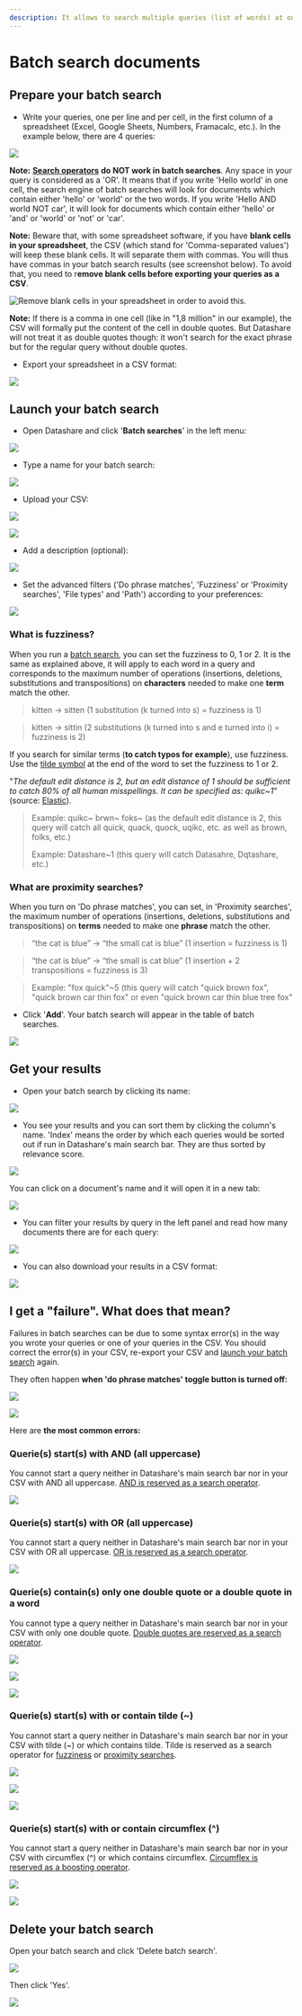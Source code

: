 ```yaml
---
description: It allows to search multiple queries (list of words) at once.
---
```


# Batch search documents

## Prepare your batch search

* Write your queries, one per line and per cell, in the first column of a spreadsheet \(Excel, Google Sheets, Numbers, Framacalc, etc.\). In the example below, there are 4 queries:

![](../.gitbook/assets/screenshot-2019-09-25-at-16.06.40.png)

**Note:** [**Search operators**](https://icij.gitbook.io/datashare/all/search-with-operators) **do NOT work in batch searches**. Any space in your query is considered as a 'OR'. It means that if you write 'Hello world' in one cell, the search engine of batch searches will look for documents which contain either 'hello' or 'world' or the two words. If you write 'Hello AND world NOT car', it will look for documents which contain either 'hello' or 'and' or 'world' or 'not' or 'car'.

**Note:** Beware that, with some spreadsheet software, if you have **blank cells in your spreadsheet**, the CSV \(which stand for 'Comma-separated values'\) will keep these blank cells. It will separate them with commas. You will thus have commas in your batch search results \(see screenshot below\). To avoid that, you need to r**emove blank cells before exporting your queries as a CSV**.

![Remove blank cells in your spreadsheet in order to avoid this.](../.gitbook/assets/screenshot-2019-09-27-at-10.51.29.png)

**Note:** If there is a comma in one cell \(like in "1,8 million" in our example\), the CSV will formally put the content of the cell in double quotes. But Datashare will not treat it as double quotes though: it won't search for the exact phrase but for the regular query without double quotes.

* Export your spreadsheet in a CSV format:

![](../.gitbook/assets/screenshot-2019-09-25-at-16.10.06.png)

### 

## Launch your batch search

* Open Datashare and click '**Batch searches**' in the left menu:

![](../.gitbook/assets/batch-searches.png)

* Type a name for your batch search:

![](../.gitbook/assets/screenshot-2019-10-21-at-10.55.21.png)

* Upload your CSV:

![](../.gitbook/assets/screenshot-2019-10-21-at-10.56.51.png)

![](../.gitbook/assets/screenshot-2019-10-21-at-15.11.33.png)

* Add a description \(optional\):

![](../.gitbook/assets/screenshot-2019-10-21-at-10.56.51%20%281%29.png)

* Set the advanced filters \('Do phrase matches', 'Fuzziness' or 'Proximity searches', 'File types' and 'Path'\) according to your preferences:

![](../.gitbook/assets/screenshot-2019-10-21-at-10.59.08.png)

### What is fuzziness?

When you run a [batch search](https://icij.gitbook.io/datashare/all/batch-search-documents), you can set the fuzziness to 0, 1 or 2. It is the same as explained above, it will apply to each word in a query and corresponds to the maximum number of operations \(insertions, deletions, substitutions and transpositions\) on **characters** needed to make one **term** match the other.

> kitten -&gt; sitten \(1 substitution \(k turned into s\) = fuzziness is 1\)

> kitten -&gt; sittin \(2 substitutions \(k turned into s and e turned into i\) = fuzziness is 2\)

If you search for similar terms \(**to catch typos for example**\), use fuzziness. Use the [tilde symbol](https://en.wikipedia.org/wiki/Tilde) at the end of the word to set the fuzziness to 1 or 2. 

"_The default edit distance is 2, but an edit distance of 1 should be sufficient to catch 80% of all human misspellings. It can be specified as: quikc~1_" \(source: [Elastic](https://www.elastic.co/guide/en/elasticsearch/reference/7.0/query-dsl-query-string-query.html#_fuzziness)\).

> Example: quikc~ brwn~ foks~ \(as the default edit distance is 2, this query will catch all quick, quack, quock, uqikc, etc. as well as brown, folks, etc.\)
>
> Example: Datashare~1 \(this query will catch Datasahre, Dqtashare, etc.\)

#### 

### What are proximity searches?

When you turn on 'Do phrase matches', you can set, in 'Proximity searches', the maximum number of operations \(insertions, deletions, substitutions and transpositions\) on **terms** needed to make one **phrase** match the other.

> “the cat is blue” -&gt; “the small cat is blue” \(1 insertion = fuzziness is 1\)

> “the cat is blue” -&gt; “the small is cat blue” \(1 insertion + 2 transpositions = fuzziness is 3\)

> Example: "fox quick"~5 \(this query will catch "quick brown fox", "quick brown car thin fox" or even "quick brown car thin blue tree fox"

* Click '**Add**'. Your batch search will appear in the table of batch searches.

![](../.gitbook/assets/screenshot-2019-10-21-at-10.57.56.png)

### 

## Get your results

* Open your batch search by clicking its name:

![](../.gitbook/assets/screenshot-2019-09-27-at-12.17.28.png)

* You see your results and you can sort them by clicking the column's name. 'Index' means the order by which each queries would be sorted out if run in Datashare's main search bar. They are thus sorted by relevance score.

![](../.gitbook/assets/screenshot-2019-09-27-at-12.17.36%20%281%29.png)

You can click on a document's name and it will open it in a new tab:

![](../.gitbook/assets/screenshot-2019-09-27-at-12.17.36.png)

* You can filter your results by query in the left panel and read how many documents there are for each query: 

![](../.gitbook/assets/screenshot-2019-09-27-at-12.17.46.png)

* You can also download your results in a CSV format:

![](../.gitbook/assets/screenshot-2019-09-27-at-12.17.46-copy.png)

## I get a "failure". What does that mean?

Failures in batch searches can be due to some syntax error\(s\) in the way you wrote your queries or one of your queries in the CSV. You should correct the error\(s\) in your CSV, re-export your CSV and [launch your batch search](https://icij.gitbook.io/datashare/all/batch-search-documents#launch-your-batch-search) again.

They often happen **when 'do phrase matches' toggle button is turned off:**

![](../.gitbook/assets/screenshot-2019-10-31-at-15.21.30.png)

![](../.gitbook/assets/screenshot-2019-10-31-at-15.20.07.png)

Here are **the most common errors:**

### **Querie\(s\) start\(s\) with AND** \(all uppercase\)

You cannot start a query neither in Datashare's main search bar nor in your CSV with AND all uppercase. [AND is reserved as a search operator](https://icij.gitbook.io/datashare/all/search-with-operators#and).

![](../.gitbook/assets/screenshot-2019-10-31-at-14.53.32.png)

### **Querie\(s\) start\(s\) with OR** \(all uppercase\)

You cannot start a query neither in Datashare's main search bar nor in your CSV with OR all uppercase. [OR is reserved as a search operator](https://icij.gitbook.io/datashare/all/search-with-operators#or-or-space).

![](../.gitbook/assets/screenshot-2019-10-31-at-14.58.08.png)

### **Querie\(s\) contain\(s\) only one double quote or a double quote in a word**

You cannot type a query neither in Datashare's main search bar nor in your CSV with only one double quote. [Double quotes are reserved as a search operator](https://icij.gitbook.io/datashare/all/search-with-operators#exact-phrase).

![](../.gitbook/assets/screenshot-2019-10-31-at-15.23.41.png)

![](../.gitbook/assets/screenshot-2019-10-31-at-15.23.51.png)

![](../.gitbook/assets/screenshot-2019-10-31-at-15.23.01.png)

### **Querie\(s\) start\(s\) with or contain tilde** \(~\)

You cannot start a query neither in Datashare's main search bar nor in your CSV with tilde \(~\) or which contains tilde. Tilde is reserved as a search operator for [fuzziness](https://icij.gitbook.io/datashare/faq/what-is-fuzziness) or [proximity searches](https://icij.gitbook.io/datashare/faq/what-is-proximity-search).

![](../.gitbook/assets/screenshot-2019-10-31-at-15.03.59.png)

![](../.gitbook/assets/screenshot-2019-10-31-at-14.59.36.png)

![](../.gitbook/assets/screenshot-2019-10-31-at-15.02.40.png)



### **Querie\(s\) start\(s\) with or contain circumflex** \(^\)

You cannot start a query neither in Datashare's main search bar nor in your CSV with circumflex \(^\) or which contains circumflex. [Circumflex is reserved as a boosting operator](https://icij.gitbook.io/datashare/all/search-with-operators#boosting-operators).

![](../.gitbook/assets/screenshot-2019-10-31-at-15.05.05.png)

![](../.gitbook/assets/screenshot-2019-10-31-at-15.06.28.png)



## Delete your batch search

Open your batch search and click 'Delete batch search'. 

![](../.gitbook/assets/screenshot-2019-09-27-at-12.17.46-copy-2.png)

Then click 'Yes'.

![](../.gitbook/assets/screenshot-2019-09-27-at-12.18.07.png)



